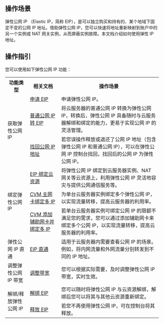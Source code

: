 ## 操作场景
弹性公网 IP （Elastic IP，简称 EIP），是可以独立购买和持有的、某个地域下固定不变的公网 IP 地址。借助弹性公网 IP，您可以快速将地址重新映射到账户中的另一个实例或 NAT 网关实例，从而屏蔽实例故障。本文档介绍如何使用弹性 IP 地址。


## 操作指引

您可以使用如下弹性公网 IP 功能：

<table>
	<tr><th>功能类型</th><th>相关文档</th><th>操作场景</th></tr>
	<tr><td rowspan="3">获取弹性公网 IP</td><td><a href="https://cloud.tencent.com/document/product/1199/41698">申请 EIP</a></td><td>申请弹性公网 IP。</td></tr>
	<tr><td><a href="https://cloud.tencent.com/document/product/1199/41706">普通公网 IP 转 EIP</a></td><td>将云服务器的普通公网 IP 转换为弹性公网 IP，转换后，弹性公网 IP 具备随时与云服务器解绑和绑定的能力，更易于实现公网 IP 的灵活管理。</td></tr>
	<tr><td><a href="https://cloud.tencent.com/document/product/1199/41708">找回公网 IP 地址</a></td><td>若您误操作释放或退还了公网 IP 地址（包含弹性公网 IP 和普通公网 IP），可以在弹性公网 IP 控制台找回，找回后的公网 IP 为弹性公网 IP。</td></tr>
	<tr><td rowspan="3">绑定弹性公网 IP</td><td><a href="https://cloud.tencent.com/document/product/1199/41702">EIP 绑定云资源</a></td><td>将弹性公网 IP 绑定到云服务器实例、NAT 网关等云资源上，利用弹性公网 IP 灵活地容灾与提供公网通信服务等。</td></tr>
	<tr><td><a href="https://cloud.tencent.com/document/product/1199/43866">CVM 主网卡绑定多 IP</a></td><td>为单台云服务器实例绑定多个弹性公网 IP，以实现流量转移，提高云服务器的利用率。</td></tr>
	<tr><td><a href="https://cloud.tencent.com/document/product/1199/44153">CVM 添加辅助网卡并绑定多 IP</a></td><td>若单台云服务器实例可绑定公网 IP 的限额不满足您的需求，您可以通过添加辅助网卡来绑定多个公网 IP，以实现流量转移，提高云服务器的利用率。</td></tr>
	<tr><td>弹性公网 IP 直通</td><td><a href="https://cloud.tencent.com/document/product/1199/41709">EIP 直通</a></td><td>适用于云服务器内需要查看公网 IP 的场景。例如，将内网流量和外网流量分别转发到不同的 IP 地址。</td></tr>
	<tr><td>调整弹性公网 IP 带宽</td><td><a href="https://cloud.tencent.com/document/product/1199/41705">调整带宽</a></td><td>您可以根据实际需要，及时调整弹性公网 IP 带宽，实时生效。</td></tr>
	<tr><td rowspan="2">解绑/释放弹性公网 IP</td><td><a href="https://cloud.tencent.com/document/product/1199/41703">解绑 EIP</a></td><td>您可以随时将弹性公网 IP 与云资源解绑，解绑后您可以将其与其他云资源重新绑定。</td></tr>
	<tr><td><a href="https://cloud.tencent.com/document/product/1199/41704">释放 EIP</a></td><td>若您不再使用弹性公网 IP，可在控制台将其释放。</td></tr>
</table>

